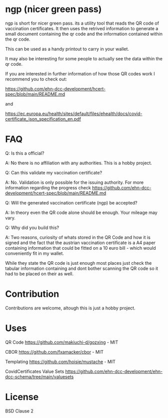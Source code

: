 # ngp (nicer green pass)

ngp is short for nicer green pass. its a utility tool that reads the QR code of vaccination certificates.
It then uses the retrived information to generate a small document containing the qr code and the information
contained within the qr code. 

This can be used as a handy printout to carry in your wallet.

It may also be interesting for some people to actually see the data 
within the qr code.

If you are interested in further information of how those QR codes work I recommend you to check out:

https://github.com/ehn-dcc-development/hcert-spec/blob/main/README.md

and

https://ec.europa.eu/health/sites/default/files/ehealth/docs/covid-certificate_json_specification_en.pdf



# FAQ

Q: Is this a official?

A: No there is no affiliation with any authorities. This is a hobby project.


Q: Can this validate my vaccination certificate?

A: No. Validation is only possible for the issuing authority. For more information regarding the progress check https://github.com/ehn-dcc-development/hcert-spec/blob/main/README.md


Q: Will the generated vaccination certificate (ngp) be accepted?

A: In theory even the QR code alone should be enough. Your mileage may vary.

Q: Why did you build this?

A: Two reasons, curiosity of whats stored in the QR Code and how it is signed and the fact that the
austrian vaccination certificate is a A4 paper containing information that could be fitted on a 
10 euro bill - which  would conveniently fit in my wallet. 

While they state the QR code is just enough most places just check the tabular information containing
and dont bother scanning the QR code so it had to be placed on their as well.

# Contribution

Contributions are welcome, altough this is just a hobby project.

# Uses

QR Code
https://github.com/makiuchi-d/gozxing - MIT

CBOR
https://github.com/fxamacker/cbor - MIT

Templating
https://github.com/hoisie/mustache - MIT

CovidCertificates Value Sets
https://github.com/ehn-dcc-development/ehn-dcc-schema/tree/main/valuesets

# License

BSD Clause 2
